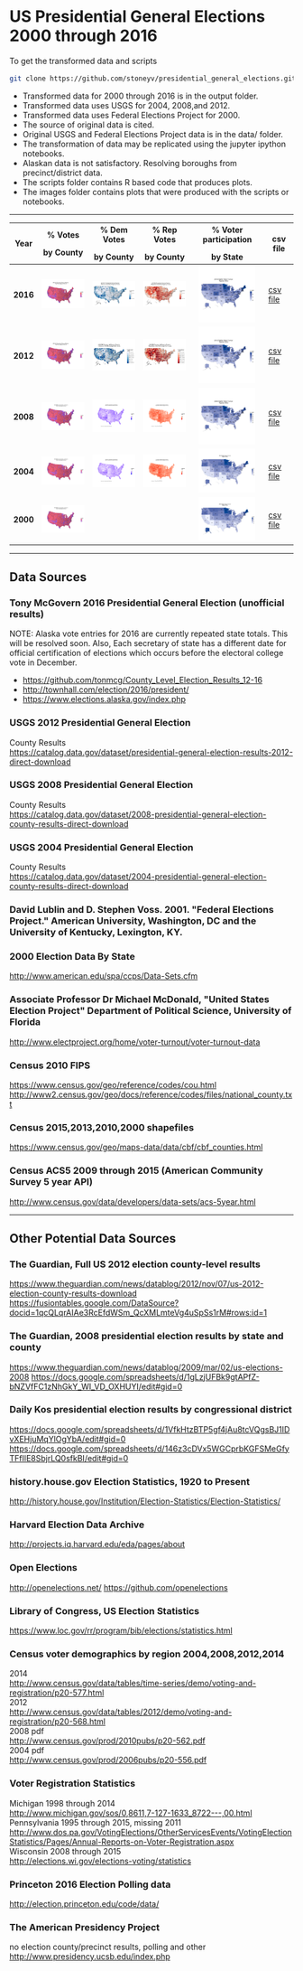 # US Presidential General Elections 2000 through 2016 

To get the transformed data and scripts
```bash
git clone https://github.com/stoneyv/presidential_general_elections.git
```

* Transformed data for 2000 through 2016 is in the output folder.
* Transformed data uses USGS for 2004, 2008,and 2012. 
* Transformed data uses Federal Elections Project for 2000.
* The source of original data is cited.
* Original USGS and Federal Elections Project data is in the data/ folder.
* The transformation of data may be replicated using the jupyter ipython notebooks.
* Alaskan data is not satisfactory. Resolving boroughs from precinct/district data.
* The scripts folder contains R based code that produces plots.
* The images folder contains plots that were produced with the scripts or notebooks.

---

| Year | % Votes</p>by County | % Dem Votes</p>by County | % Rep Votes</p>by County | % Voter participation</p>by State | csv file |
| --- | :---: | :---: | :---: | :---: | --- |  
| __2016__ | <img src="plots/2016_combined_percentages_by_county.png" width="100"/> | <img src="plots/2016_dem_percentages_by_county.png" width="100"/> | <img src="plots/2016_rep_percentages_by_county.png" width="100"/> | <img src="plots/2016_voter_turnout.png" width="100"/> | <a href="https://github.com/stoneyv/presidential_general_elections/blob/master/output/2016_pres_election_by_county.csv" download>csv file</a> |
| __2012__ | <img src="plots/2012_combined_percentages_by_county.png" width="100"/> | <img src="plots/2012_dem_percentages_by_county.png" width="100"/> | <img src="plots/2012_rep_percentages_by_county.png" width="100"/> | <img src="plots/2012_voter_turnout.png" width="100"/> | [csv file](https://github.com/stoneyv/presidential_general_elections/blob/master/output/2012_pres_election_by_county.csv) |
| __2008__ | <img src="plots/2008_combined_percentages_by_county.png" width="100"/> | <img src="plots/2008_dem_percentages_by_county.png" width="100"/> | <img src="plots/2008_rep_percentages_by_county.png" width="100"/> | <img src="plots/2008_voter_turnout.png" width="100"/> | [csv file](https://github.com/stoneyv/presidential_general_elections/blob/master/output/2008_pres_election_by_county.csv) |
| __2004__ | <img src="plots/2004_combined_percentages_by_county.png" width="100"/> | <img src="plots/2004_dem_percentages_by_county.png" width="100"/> | <img src="plots/2004_rep_percentages_by_county.png" width="100"/> | <img src="plots/2004_voter_turnout.png" width="100"/> | [csv file](https://github.com/stoneyv/presidential_general_elections/blob/master/output/2004_pres_election_by_county.csv) |
| __2000__ | <img src="plots/2000_combined_percentages_by_county.png" width="100"/> | | | <img src="plots/2000_voter_turnout.png" width="100"/>  | [csv file](https://github.com/stoneyv/presidential_general_elections/blob/master/output/2000_pres_election_by_county.csv) |

___

## Data Sources 

### Tony McGovern 2016 Presidential General Election (unofficial results)
NOTE: Alaska vote entries for 2016 are currently repeated state totals. This will be resolved soon.  Also, Each secretary of state has a different date for official certification of elections which occurs before the electoral college vote in December.
* https://github.com/tonmcg/County_Level_Election_Results_12-16
* http://townhall.com/election/2016/president/
* https://www.elections.alaska.gov/index.php

### USGS 2012 Presidential General Election
County Results  
https://catalog.data.gov/dataset/presidential-general-election-results-2012-direct-download

### USGS 2008 Presidential General Election
County Results  
https://catalog.data.gov/dataset/2008-presidential-general-election-county-results-direct-download

### USGS 2004 Presidential General Election 
County Results  
https://catalog.data.gov/dataset/2004-presidential-general-election-county-results-direct-download  

### David Lublin and D. Stephen Voss. 2001. "Federal Elections Project." American University, Washington, DC and the University of Kentucky, Lexington, KY.
### 2000 Election Data By State
http://www.american.edu/spa/ccps/Data-Sets.cfm  

### Associate Professor Dr Michael McDonald, "United States Election Project" Department of Political Science, University of Florida
http://www.electproject.org/home/voter-turnout/voter-turnout-data  

### Census 2010 FIPS
https://www.census.gov/geo/reference/codes/cou.html
http://www2.census.gov/geo/docs/reference/codes/files/national_county.txt

### Census 2015,2013,2010,2000 shapefiles 
https://www.census.gov/geo/maps-data/data/cbf/cbf_counties.html  

### Census ACS5 2009 through 2015 (American Community Survey 5 year API)
http://www.census.gov/data/developers/data-sets/acs-5year.html  

___

## Other Potential Data Sources

### The Guardian, Full US 2012 election county-level results
https://www.theguardian.com/news/datablog/2012/nov/07/us-2012-election-county-results-download
https://fusiontables.google.com/DataSource?docid=1qcQLqrAIAe3RcEfdWSm_QcXMLmteVg4uSpSs1rM#rows:id=1

### The Guardian, 2008 presidential election results by state and county
https://www.theguardian.com/news/datablog/2009/mar/02/us-elections-2008
https://docs.google.com/spreadsheets/d/1gLzjUFBk9gtAPfZ-bNZVfFC1zNhGkY_WI_VD_OXHUYI/edit#gid=0

### Daily Kos presidential election results by congressional district
https://docs.google.com/spreadsheets/d/1VfkHtzBTP5gf4jAu8tcVQgsBJ1IDvXEHjuMqYlOgYbA/edit#gid=0  
https://docs.google.com/spreadsheets/d/146z3cDVx5WGCprbKGFSMeGfyTFfIlE8SbjrLQ0sfkBI/edit#gid=0  

### history.house.gov Election Statistics, 1920 to Present
http://history.house.gov/Institution/Election-Statistics/Election-Statistics/

### Harvard Election Data Archive
http://projects.iq.harvard.edu/eda/pages/about

### Open Elections
http://openelections.net/
https://github.com/openelections

### Library of Congress, US Election Statistics
https://www.loc.gov/rr/program/bib/elections/statistics.html

### Census voter demographics by region 2004,2008,2012,2014
2014  
http://www.census.gov/data/tables/time-series/demo/voting-and-registration/p20-577.html  
2012  
http://www.census.gov/data/tables/2012/demo/voting-and-registration/p20-568.html  
2008 pdf  
http://www.census.gov/prod/2010pubs/p20-562.pdf   
2004 pdf  
http://www.census.gov/prod/2006pubs/p20-556.pdf  

### Voter Registration Statistics
Michigan 1998 through 2014  
http://www.michigan.gov/sos/0,8611,7-127-1633_8722---,00.html  
Pennsylvania 1995 through 2015, missing 2011  
http://www.dos.pa.gov/VotingElections/OtherServicesEvents/VotingElectionStatistics/Pages/Annual-Reports-on-Voter-Registration.aspx  
Wisconsin 2008 through 2015  
http://elections.wi.gov/elections-voting/statistics  

### Princeton 2016 Election Polling data  
http://election.princeton.edu/code/data/  

### The American Presidency Project
no election county/precinct results, polling and other  
http://www.presidency.ucsb.edu/index.php
